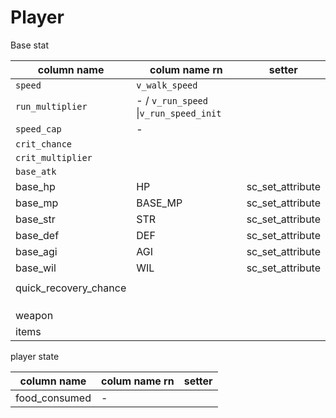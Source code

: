 # Player
Base stat

| column name           | colum name rn                          | setter           |
| --------------------- | -------------------------------------- | ---------------- |
| `speed`               | `v_walk_speed`                         |                  |
| `run_multiplier`      | - / `v_run_speed` \|`v_run_speed_init` |                  |
| `speed_cap`           | -                                      |                  |
| `crit_chance`         |                                        |                  |
| `crit_multiplier`     |                                        |                  |
| `base_atk`            |                                        |                  |
| base_hp               | HP                                     | sc_set_attribute |
| base_mp               | BASE_MP                                | sc_set_attribute |
| base_str              | STR                                    | sc_set_attribute |
| base_def              | DEF                                    | sc_set_attribute |
| base_agi              | AGI                                    | sc_set_attribute |
| base_wil              | WIL                                    | sc_set_attribute |
|                       |                                        |                  |
| quick_recovery_chance |                                        |                  |
|                       |                                        |                  |
|                       |                                        |                  |
|                       |                                        |                  |
| weapon                |                                        |                  |
| items                 |                                        |                  |

player state

| column name   | colum name rn | setter |
| ------------- | ------------- | ------ |
| food_consumed | -             |        |

